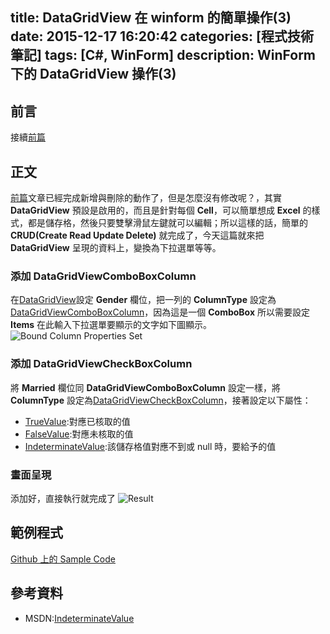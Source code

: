 title: DataGridView 在 winform 的簡單操作(3)
date: 2015-12-17 16:20:42
categories: [程式技術筆記]
tags: [C#, WinForm]
description: WinForm 下的 DataGridView 操作(3)
---
## 前言
接續[前篇][7]
## 正文
[前篇][7]文章已經完成新增與刪除的動作了，但是怎麼沒有修改呢？，其實 **DataGridView** 預設是啟用的，而且是針對每個 **Cell**，可以簡單想成 **Excel** 的樣式，都是儲存格，然後只要雙擊滑鼠左鍵就可以編輯；所以這樣的話，簡單的 **CRUD(Create Read Update Delete)** 就完成了，今天這篇就來把 **DataGridView** 呈現的資料上，變換為下拉選單等等。

### 添加 DataGridViewComboBoxColumn
在[DataGridView][3]設定 **Gender** 欄位，把一列的 __ColumnType__ 設定為[DataGridViewComboBoxColumn][6]，因為這是一個 **ComboBox** 所以需要設定 **Items** 在此輸入下拉選單要顯示的文字如下圖顯示。
![Bound Column Properties Set](https://lh3.googleusercontent.com/Fx-oeBkbQVFYTIXfPVNKyMzqLL7dcHsIyDV5E_lcjTqdqmTnUPyjNuEfQZzIqIRFV3a-xZT6TSxtoDCsVckx1qe9sXYtJaCDREkzsNntVIV3mDgn5arYmwdyU7wC3LDlNQpBXj7IZZSKVL2RIwt-XXCeFM0APEX_vLQNo4ycNygS--GkZe8RgSgyC5EZqF_fMmEzuWjye4h_ojji1Y_ejGTcVPsMfhgw_mkW9_8ydA15VguBY0mtBJu2KHOrxC5R8CjNGK1fetpbmrtcsC7zQtURhMj8yolNzgLBuOBeBDJYPjCF9eM__TSLcuIIY9X2frCoxWf7CscIma7VB49UU7QlIQZaEENumQ1pqWI0i5yCM60gHJOfCIwaN74wWDvd2Qx9kbM4PNhPsX33ERsHd8fbtm2RDdGyiNzYQdbdb-vGnKsm2ZBKmg8vr98yMq-PmTvrUO28GenjwM7HSgO9ucYMwYDqbtO29tB82h4eloDHH2nJ3n1p5eEq6T7C3N8I9L_inpUehOzoYXxFIJ04Mi1NC9B-zC0J87EZDOh4szQ9zIaGJMGtO-eYeDirFC_3pfEPq0uo05Nr59wpswYK3h7ni7PIu3_eVfaHa4vZmXSePUabamX-tDpipi2y_jZ-a5XzXN_tuKWFXJhU-AfWeoYTh3u7Wdn7P3NaKzmTUg=w476-h631-no)

### 添加 DataGridViewCheckBoxColumn
將 **Married** 欄位同 **DataGridViewComboBoxColumn** 設定一樣，將 __ColumnType__ 設定為[DataGridViewCheckBoxColumn][1]，接著設定以下屬性：
- [TrueValue][4]:對應已核取的值
- [FalseValue][5]:對應未核取的值
- [IndeterminateValue][2]:該儲存格值對應不到或 null 時，要給予的值

### 畫面呈現
添加好，直接執行就完成了
![Result](https://lh3.googleusercontent.com/Xn8u7YmKByJ3A9IxQQ3UIAwMcpVXrbJ7WNHisMpkY_y1K0p-f2UPFQ_bqdCRpPrvZ4AQJ8Q6rofmlqL4AHZ4joyl4CWl3T_igyWZiuOFZ47yl9tBVKYNxDe_-EMWvNknmRXXZHlDFcSgbXdrA0GvhXfzaYnVB3yoIAnnUEVUYiWXZsXx6l8udaQMJrp56sO0N8nbrkX5WpAHLcfTAkbNpFufDTd9KC_Qw3_qlP9gj5zCJbMxwB_wYgSTA0lf6imX2K-4QhBHMCoruTlsKQj2DY9ChKlkrbLxEgns7rkcvVRNokQXyddUyj3bK-dw-t0BRaWyQCSVv2p-bxE0hYvM-bjulZvVAbFxjldQuD7mz6O2CY1qB1JSsMoFRPcR5DWdvpjEJhC3yyGW3lgUytfdsSIiTyqCvnOeFiAElYMaVXbkGPTunUImupU3tlcDSktZgXIac6RkYXDsSxv4HqU2MKbkX7Coulbdp2p6_rJZa55wdHRTgw_TtquobnMSqzGXmX-tLiq7Dzrh4DgHzydKAs8__gQU0vi2ys6J7DOHB_YXmLnXy0Sl26cVTz9QKQWzKwIWBXhmiQ2tRFYozHfGXsknAzjySYk9UJ5_fpVO8vLkkGzF2hKumJY5AxIfwfNaiIW4abmAFmPVboTp7vPXTP-eTynFxhOZz1IfhBYDLw=w694-h483-no)
## 範例程式
[Github 上的 Sample Code][8]
## 參考資料
- MSDN:[IndeterminateValue][2]

[1]: https://msdn.microsoft.com/zh-tw/library/System.Windows.Forms.DataGridViewCheckBoxColumn(v=vs.110).aspx "MSDN:DataGridViewCheckBoxColumn 類別"
[2]: https://msdn.microsoft.com/zh-tw/library/system.windows.forms.datagridviewcheckboxcolumn.indeterminatevalue(v=vs.110).aspx "MSDN:IndeterminateValue 屬性"
[3]: https://msdn.microsoft.com/zh-tw/library/e0ywh3cz(v=vs.110).aspx "MSDN:DataGridView 控制項"
[4]: https://msdn.microsoft.com/zh-tw/library/system.windows.forms.datagridviewcheckboxcolumn.truevalue(v=vs.110).aspx "MSDN:TrueValue 屬性"
[5]: https://msdn.microsoft.com/zh-tw/library/system.windows.forms.datagridviewcheckboxcolumn.falsevalue(v=vs.110).aspx "MSDN:FalseValue 屬性"
[6]: https://msdn.microsoft.com/zh-tw/library/system.windows.forms.datagridviewcomboboxcolumn(v=vs.110).aspx "MSDN:DataGridViewComboBoxColumn 類別"
[7]: http://shunnien.github.io/2015/12/16/DataGridView-in-winform-2/ "DataGridView 在 Winform 的簡單操作(2)"
[8]: https://github.com/shunnien/DataGridView-winform "Github:DataGridView-winform"